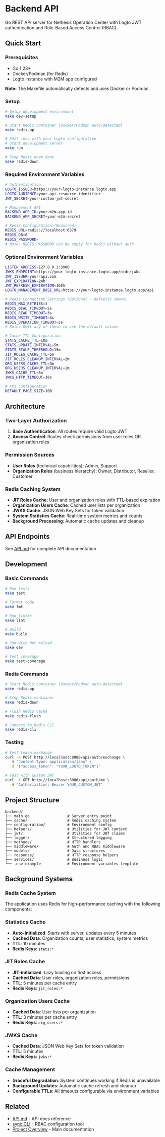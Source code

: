 # Backend API

Go REST API server for Nethesis Operation Center with Logto JWT authentication and Role-Based Access Control (RBAC).

## Quick Start

### Prerequisites
- Go 1.23+
- Docker/Podman (for Redis)
- Logto instance with M2M app configured

**Note:** The Makefile automatically detects and uses Docker or Podman.

### Setup

```bash
# Setup development environment
make dev-setup

# Start Redis container (Docker/Podman auto-detected)
make redis-up

# Edit .env with your Logto configuration
# Start development server
make run

# Stop Redis when done
make redis-down
```

### Required Environment Variables
```bash
# Authentication
LOGTO_ISSUER=https://your-logto-instance.logto.app
LOGTO_AUDIENCE=your-api-resource-identifier
JWT_SECRET=your-custom-jwt-secret

# Management API
BACKEND_APP_ID=your-m2m-app-id
BACKEND_APP_SECRET=your-m2m-secret

# Redis Configuration (Required)
REDIS_URL=redis://localhost:6379
REDIS_DB=0
REDIS_PASSWORD=
# Note: REDIS_PASSWORD can be empty for Redis without auth
```

### Optional Environment Variables
```bash
LISTEN_ADDRESS=127.0.0.1:8080
JWKS_ENDPOINT=https://your-logto-instance.logto.app/oidc/jwks
JWT_ISSUER=your-api.com
JWT_EXPIRATION=24h
JWT_REFRESH_EXPIRATION=168h
LOGTO_MANAGEMENT_BASE_URL=https://your-logto-instance.logto.app/api

# Redis Connection Settings (Optional - defaults shown)
REDIS_MAX_RETRIES=3
REDIS_DIAL_TIMEOUT=5s
REDIS_READ_TIMEOUT=3s
REDIS_WRITE_TIMEOUT=3s
REDIS_OPERATION_TIMEOUT=5s
# Note: Omit any of these to use the default values

# Cache TTL Configuration
STATS_CACHE_TTL=10m
STATS_UPDATE_INTERVAL=5m
STATS_STALE_THRESHOLD=15m
JIT_ROLES_CACHE_TTL=5m
JIT_ROLES_CLEANUP_INTERVAL=2m
ORG_USERS_CACHE_TTL=3m
ORG_USERS_CLEANUP_INTERVAL=1m
JWKS_CACHE_TTL=5m
JWKS_HTTP_TIMEOUT=10s

# API Configuration
DEFAULT_PAGE_SIZE=100
```

## Architecture

### Two-Layer Authorization
1. **Base Authentication**: All routes require valid Logto JWT
2. **Access Control**: Routes check permissions from user roles OR organization roles

### Permission Sources
- **User Roles** (technical capabilities): Admin, Support
- **Organization Roles** (business hierarchy): Owner, Distributor, Reseller, Customer

### Redis Caching System
- **JIT Roles Cache**: User and organization roles with TTL-based expiration
- **Organization Users Cache**: Cached user lists per organization
- **JWKS Cache**: JSON Web Key Sets for token validation
- **System Statistics Cache**: Real-time system metrics and counts
- **Background Processing**: Automatic cache updates and cleanup

## API Endpoints

See [API.md](API.md) for complete API documentation.

## Development

### Basic Commands
```bash
# Run tests
make test

# Format code
make fmt

# Run linter
make lint

# Build
make build

# Run with hot reload
make dev

# Test coverage
make test-coverage
```

### Redis Commands
```bash
# Start Redis container (Docker/Podman auto-detected)
make redis-up

# Stop Redis container
make redis-down

# Flush Redis cache
make redis-flush

# Connect to Redis CLI
make redis-cli
```

### Testing
```bash
# Test token exchange
curl -X POST http://localhost:8080/api/auth/exchange \
  -H "Content-Type: application/json" \
  -d '{"access_token": "YOUR_LOGTO_TOKEN"}'

# Test with custom JWT
curl -X GET http://localhost:8080/api/auth/me \
  -H "Authorization: Bearer YOUR_CUSTOM_JWT"
```

## Project Structure
```
backend/
├── main.go                 # Server entry point
├── cache/                  # Redis caching system
├── configuration/          # Environment config
├── helpers/                # Utilities for JWT context
├── jwt/                    # Utilities for JWT claims
├── logger/                 # Structured logging
├── methods/                # HTTP handlers
├── middleware/             # Auth and RBAC middleware
├── models/                 # Data structures
├── response/               # HTTP response helpers
├── services/               # Business logic
└── .env.example            # Environment variables template
```

## Background Systems

### Redis Cache System
The application uses Redis for high-performance caching with the following components:

### Statistics Cache
- **Auto-initialized**: Starts with server, updates every 5 minutes
- **Cached Data**: Organization counts, user statistics, system metrics
- **TTL**: 10 minutes
- **Redis Keys**: `stats:*`

### JIT Roles Cache
- **JIT-initialized**: Lazy loading on first access
- **Cached Data**: User roles, organization roles, permissions
- **TTL**: 5 minutes per cache entry
- **Redis Keys**: `jit_roles:*`

### Organization Users Cache
- **Cached Data**: User lists per organization
- **TTL**: 3 minutes per cache entry
- **Redis Keys**: `org_users:*`

### JWKS Cache
- **Cached Data**: JSON Web Key Sets for token validation
- **TTL**: 5 minutes
- **Redis Keys**: `jwks:*`

### Cache Management
- **Graceful Degradation**: System continues working if Redis is unavailable
- **Background Updates**: Automatic cache refresh and cleanup
- **Configurable TTLs**: All timeouts configurable via environment variables

## Related
- [API.md](API.md) - API docs reference
- [sync CLI](../sync/README.md) - RBAC configuration tool
- [Project Overview](../README.md) - Main documentation
